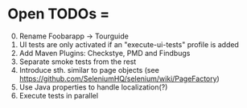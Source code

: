 # Open TODOs =

0. Rename Foobarapp -> Tourguide
0. UI tests are only activated if an "execute-ui-tests" profile is added
0. Add Maven Plugins: Checkstye, PMD and Findbugs
0. Separate smoke tests from the rest 
0. Introduce sth. similar to page objects (see https://github.com/SeleniumHQ/selenium/wiki/PageFactory)
0. Use Java properties to handle localization(?)
0. Execute tests in parallel